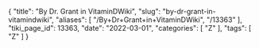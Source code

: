 {
    "title": "By Dr. Grant in VitaminDWiki",
    "slug": "by-dr-grant-in-vitamindwiki",
    "aliases": [
        "/By+Dr+Grant+in+VitaminDWiki",
        "/13363"
    ],
    "tiki_page_id": 13363,
    "date": "2022-03-01",
    "categories": [
        "Z"
    ],
    "tags": [
        "Z"
    ]
}